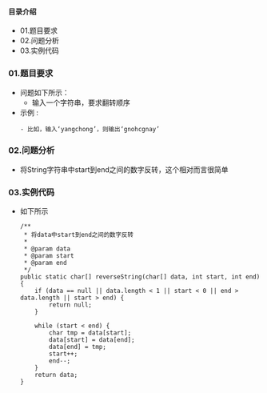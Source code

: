 #### 目录介绍
- 01.题目要求
- 02.问题分析
- 03.实例代码





### 01.题目要求
- 问题如下所示：
    - 输入一个字符串，要求翻转顺序
- 示例 :
    ```
    - 比如，输入‘yangchong’，则输出‘gnohcgnay’
    ```




### 02.问题分析
- 将String字符串中start到end之间的数字反转，这个相对而言很简单


### 03.实例代码
- 如下所示
    ```
    /**
     * 将data中start到end之间的数字反转
     *
     * @param data
     * @param start
     * @param end
     */
    public static char[] reverseString(char[] data, int start, int end) {
        if (data == null || data.length < 1 || start < 0 || end > data.length || start > end) {
            return null;
        }
   
        while (start < end) {
            char tmp = data[start];
            data[start] = data[end];
            data[end] = tmp;
            start++;
            end--;
        }
        return data;
    }
    ```

